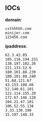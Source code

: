 
## IOCs

__domain__:

```text
cxthhhhh.com
minijer.com
123456.com
```
__ipaddress__:

```text
62.3.42.85
185.116.194.231
138.197.102.26
221.133.12.6
180.101.88.239
180.101.88.240
51.68.121.67
43.153.108.66
52.140.61.101
122.114.155.20
172.67.146.128
104.21.47.101
106.52.55.138
3.33.130.190
15.197.148.33
```